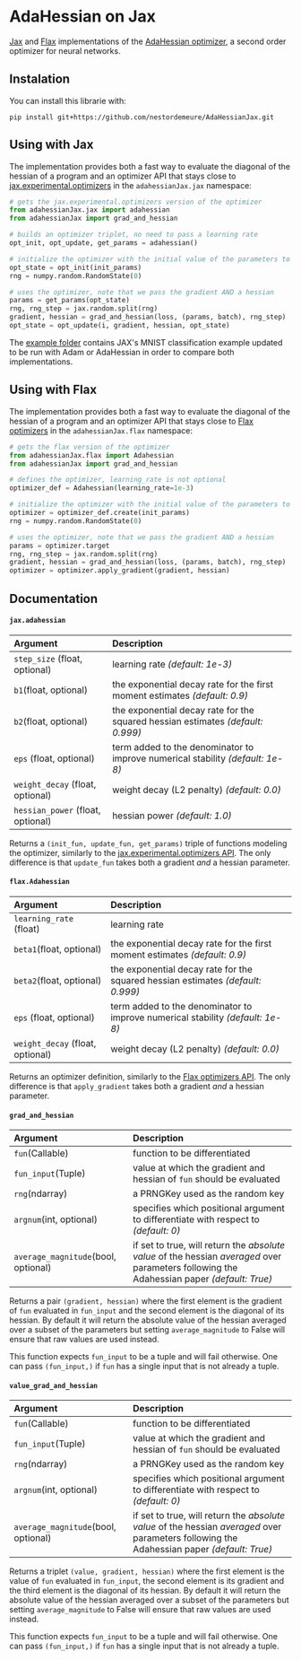 # AdaHessian on Jax

[Jax](https://github.com/google/jax) and [Flax](https://github.com/google/flax) implementations of the [AdaHessian optimizer](https://github.com/amirgholami/adahessian), a second order optimizer for neural networks.

## Instalation

You can install this librarie with:

```
pip install git+https://github.com/nestordemeure/AdaHessianJax.git
```

## Using with Jax

The implementation provides both a fast way to evaluate the diagonal of the hessian of a program and an optimizer API that stays close to [jax.experimental.optimizers](https://jax.readthedocs.io/en/latest/jax.experimental.optimizers.html) in the `adahessianJax.jax` namespace:

```python
# gets the jax.experimental.optimizers version of the optimizer
from adahessianJax.jax import adahessian
from adahessianJax import grad_and_hessian

# builds an optimizer triplet, no need to pass a learning rate
opt_init, opt_update, get_params = adahessian()

# initialize the optimizer with the initial value of the parameters to optimize
opt_state = opt_init(init_params)
rng = numpy.random.RandomState(0)

# uses the optimizer, note that we pass the gradient AND a hessian
params = get_params(opt_state)
rng, rng_step = jax.random.split(rng)
gradient, hessian = grad_and_hessian(loss, (params, batch), rng_step)
opt_state = opt_update(i, gradient, hessian, opt_state)
```

The [example folder](https://github.com/nestordemeure/AdaHessianJax/tree/main/examples) contains JAX's MNIST classification example updated to be run with Adam or AdaHessian in order to compare both implementations.

## Using with Flax

The implementation provides both a fast way to evaluate the diagonal of the hessian of a program and an optimizer API that stays close to [Flax optimizers](https://flax.readthedocs.io/en/latest/flax.optim.html) in the `adahessianJax.flax` namespace:

```python
# gets the flax version of the optimizer
from adahessianJax.flax import Adahessian
from adahessianJax import grad_and_hessian

# defines the optimizer, learning_rate is not optional
optimizer_def = Adahessian(learning_rate=1e-3)

# initialize the optimizer with the initial value of the parameters to optimize
optimizer = optimizer_def.create(init_params)
rng = numpy.random.RandomState(0)

# uses the optimizer, note that we pass the gradient AND a hessian
params = optimizer.target
rng, rng_step = jax.random.split(rng)
gradient, hessian = grad_and_hessian(loss, (params, batch), rng_step)
optimizer = optimizer.apply_gradient(gradient, hessian)
```

## Documentation

#### `jax.adahessian`

| **Argument** | **Description** |
| :-------------- | :-------------- |
| `step_size` (float, optional) | learning rate *(default: 1e-3)* |
| `b1`(float, optional) | the exponential decay rate for the first moment estimates *(default: 0.9)* |
| `b2`(float, optional) | the exponential decay rate for the squared hessian estimates *(default: 0.999)* |
| `eps` (float, optional) | term added to the denominator to improve numerical stability *(default: 1e-8)* |
| `weight_decay` (float, optional) | weight decay (L2 penalty) *(default: 0.0)* |
| `hessian_power` (float, optional) | hessian power *(default: 1.0)* |

Returns a `(init_fun, update_fun, get_params)` triple of functions modeling the optimizer, similarly to the [jax.experimental.optimizers API](https://jax.readthedocs.io/en/latest/jax.experimental.optimizers.html).
The only difference is that `update_fun` takes both a gradient *and* a hessian parameter.

#### `flax.Adahessian`

| **Argument** | **Description** |
| :-------------- | :-------------- |
| `learning_rate` (float) | learning rate |
| `beta1`(float, optional) | the exponential decay rate for the first moment estimates *(default: 0.9)* |
| `beta2`(float, optional) | the exponential decay rate for the squared hessian estimates *(default: 0.999)* |
| `eps` (float, optional) | term added to the denominator to improve numerical stability *(default: 1e-8)* |
| `weight_decay` (float, optional) | weight decay (L2 penalty) *(default: 0.0)* |

Returns an optimizer definition, similarly to the [Flax optimizers API](https://flax.readthedocs.io/en/latest/flax.optim.html).
The only difference is that `apply_gradient` takes both a gradient *and* a hessian parameter.

#### `grad_and_hessian`

| **Argument** | **Description** |
| :-------------- | :-------------- |
| `fun`(Callable) | function to be differentiated |
| `fun_input`(Tuple) | value at which the gradient and hessian of `fun` should be evaluated |
| `rng`(ndarray) | a PRNGKey used as the random key |
| `argnum`(int, optional) | specifies which positional argument to differentiate with respect to *(default: 0)* |
| `average_magnitude`(bool, optional) | if set to true, will return the *absolute value* of the hessian *averaged* over parameters following the Adahessian paper *(default: True)* |

Returns a pair `(gradient, hessian)` where the first element is the gradient of `fun` evaluated in `fun_input` and the second element is the diagonal of its hessian.
By default it will return the absolute value of the hessian averaged over a subset of the parameters but setting `average_magnitude` to False will ensure that raw values are used instead.

This function expects `fun_input` to be a tuple and will fail otherwise.
One can pass `(fun_input,)` if `fun` has a single input that is not already a tuple.

#### `value_grad_and_hessian`

| **Argument** | **Description** |
| :-------------- | :-------------- |
| `fun`(Callable) | function to be differentiated |
| `fun_input`(Tuple) | value at which the gradient and hessian of `fun` should be evaluated |
| `rng`(ndarray) | a PRNGKey used as the random key |
| `argnum`(int, optional) | specifies which positional argument to differentiate with respect to *(default: 0)* |
| `average_magnitude`(bool, optional) | if set to true, will return the *absolute value* of the hessian *averaged* over parameters following the Adahessian paper *(default: True)* |

Returns a triplet `(value, gradient, hessian)` where the first element is the value of `fun` evaluated in `fun_input`, the second element is its gradient and the third element is the diagonal of its hessian.
By default it will return the absolute value of the hessian averaged over a subset of the parameters but setting `average_magnitude` to False will ensure that raw values are used instead.

This function expects `fun_input` to be a tuple and will fail otherwise.
One can pass `(fun_input,)` if `fun` has a single input that is not already a tuple.
